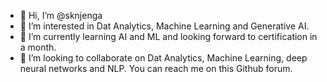 - 👋 Hi, I’m @sknjenga
- 👀 I’m interested in Dat Analytics, Machine Learning and Generative AI.
- 🌱 I’m currently learning AI and ML and looking forward to certification in a month.
- 💞️ I’m looking to collaborate on Dat Analytics, Machine Learning, deep neural networks and NLP.
You can reach me on this Github forum.

